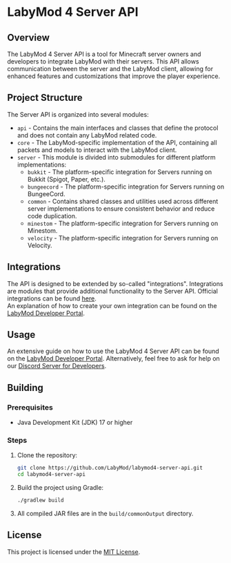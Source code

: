 # LabyMod 4 Server API

## Overview

The LabyMod 4 Server API is a tool for Minecraft server owners and developers to integrate LabyMod with their servers.
This API allows communication between the server and the LabyMod client, allowing for enhanced features and
customizations that improve the player experience.

## Project Structure

The Server API is organized into several modules:

- `api` - Contains the main interfaces and classes that define the protocol and does not contain any LabyMod related
  code.
- `core` - The LabyMod-specific implementation of the API, containing all packets and models to interact with the
  LabyMod client.
- `server` - This module is divided into submodules for different platform implementations:
    - `bukkit` - The platform-specific integration for Servers running on Bukkit (Spigot, Paper, etc.).
    - `bungeecord` - The platform-specific integration for Servers running on BungeeCord.
    - `common` - Contains shared classes and utilities used across different server implementations to ensure consistent
      behavior and reduce code duplication.
    - `minestom` - The platform-specific integration for Servers running on Minestom.
  - `velocity` - The platform-specific integration for Servers running on Velocity.

## Integrations

The API is designed to be extended by so-called "integrations". Integrations are modules that provide additional
functionality to the Server API. Official integrations can be
found [here](https://github.com/LabyMod/labymod4-server-api-integrations). <br/> An explanation of how to create your
own integration can be found on the [LabyMod Developer Portal](https://dev.labymod.net/pages/server/).

## Usage

An extensive guide on how to use the LabyMod 4 Server API can be found on
the [LabyMod Developer Portal](https://dev.labymod.net/pages/server/). Alternatively, feel free to ask for help on
our [Discord Server for Developers](https://labymod.net/dc/dev).

## Building

### Prerequisites

- Java Development Kit (JDK) 17 or higher

### Steps

1. Clone the repository:
   ```sh
   git clone https://github.com/LabyMod/labymod4-server-api.git
   cd labymod4-server-api
   ```

2. Build the project using Gradle:
   ```sh
   ./gradlew build
   ```

3. All compiled JAR files are in the `build/commonOutput` directory.

## License

This project is licensed under the [MIT License](https://github.com/LabyMod/labymod4-server-api/blob/master/LICENSE). 